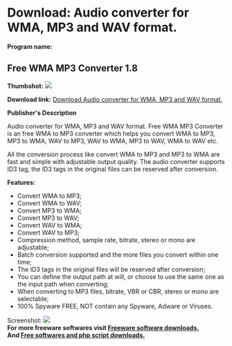 # Download: Audio converter for WMA, MP3 and WAV format.

**Program name:**

## Free WMA MP3 Converter 1.8

  
**Thumbshot:** ![](http://www.freewarefiles.com/screenshot/eusingwmamp3cvtr_md.jpg)   
  
**Download link:** [Download Audio converter for WMA, MP3 and WAV format.](http://freesoftwares.boysofts.com/Free-WMA-MP-Converter_program_44210.html)  
  


**Publisher's Description**  
  


Audio converter for WMA, MP3 and WAV format. Free WMA MP3 Converter is an free WMA to MP3 converter which helps you convert WMA to MP3, MP3 to WMA, WAV to MP3, WAV to WMA, MP3 to WAV, WMA to WAV etc. 

All the conversion process like convert WMA to MP3 and MP3 to WMA are fast and simple with adjustable output quality. The audio converter supports ID3 tag, the ID3 tags in the original files can be reserved after conversion.

**Features:**

  * Convert WMA to MP3; 
  * Convert WMA to WAV; 
  * Convert MP3 to WMA; 
  * Convert MP3 to WAV; 
  * Convert WAV to WMA; 
  * Convert WAV to MP3; 
  * Compression method, sample rate, bitrate, stereo or mono are adjustable; 
  * Batch conversion supported and the more files you convert within one time; 
  * The ID3 tags in the original files will be reserved after conversion; 
  * You can define the output path at will, or choose to use the same one as the input path when converting; 
  * When converting to MP3 files, bitrate, VBR or CBR, stereo or mono are selectable; 
  * 100% Spyware FREE, NOT contain any Spyware, Adware or Viruses. 

  
  
Screenshot: ![](http://www.freewarefiles.com/screenshot/eusingwmamp3cvtr.jpg)   
**For more freeware softwares visit [Freeware software downloads.](http://freesoftwares.boysofts.com/)**   
**And [Free softwares and php script downloads.](http://www.boysofts.com/)**
